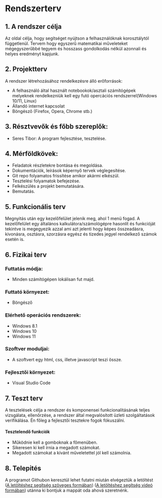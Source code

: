 # Rendszerterv
## 1. A rendszer célja

Az oldal célja, hogy segítséget nyújtson a felhasználóknak korosztálytól függetlenül. 
Tervem hogy egyszerű matematikai műveleteket mégegyszerűbbé tegyem és hosszass gondolkodás nélkül azonnali és helyes eredményt kapjunk. 

## 2. Projektterv

A rendszer létrehozásához rendelkezésre álló erőforrások:

- A felhasználó által használt notebookok/asztali számítógépek melyeknek rendelkezniük kell egy futó opercációs rendszerrel(Windows 10/11, Linux) 
- Állandó internet kapcsolat 
- Böngésző (Firefox, Opera, Chrome stb.)

## 3. Résztvevők és főbb szereplők:

- Seres Tibor: A program fejlesztése, tesztelése.

## 4. Mérföldkövek:

 - Feladatok részletekre bontása és megoldása.
 - Dokumentációk, leírások képernyő tervek véglegesítése.
 - Git repo folyamatos frissítése amikor akármi elkészül.
 - Tesztelési folyamatok befejezése.
 - Felkészülés a projekt bemutatására.
 - Bemutatás.

 ## 5. Funkcionális terv

Megnyitás után egy kezelőfelület jelenik meg, ahol 1 menü fogad. A kezelőfelület egy általános kalkulátora/számológépre hasonlít 
és funkcióját tekintve is megegyezik azzal ami azt jelenti hogy képes összeadásra, kivonásra, osztásra, szorzásra egyész és tizedes jegyel rendelkező számok esetén is. 

## 6. Fizikai terv

### Futtatás módja:
- Minden számítógépen lokálisan fut majd.
### Futtató környezet:
- Böngésző
### Elérhető operációs rendszerek:
- Windows 8.1
- Windows 10
- Windows 11
### Szoftver moduljai:

- A szoftvert egy html, css, illetve javascript teszi össze.

### Fejlesztői környezet:

- Visual Studio Code

## 7. Teszt terv
A tesztelések célja a rendszer és komponensei funkcionalitásának teljes vizsgálata, ellenőrzése, a rendszer által megvalósított üzleti szolgáltatások verifikálása. Én főleg a fejlesztői tesztekre fogok fókuszálni.
#### Tesztelendő funkciók
 - Működnie kell a gomboknak a főmenüben.
 - Sikeresen ki kell írnia a megadott számokat.
 - Megadott számokat a kívánt műveletettel jól kell számolnia.

## 8. Telepités
A programot Githubon keresztül lehet futatni miután elvégeztük a letöltést ([A letöltéshez segítség szöveges formában](https://docs.github.com/en/get-started/start-your-journey/downloading-files-from-github)) ([A letöltéshez segítség videó formában](https://www.youtube.com/watch?v=eWiPHP0us_0)) utánna ki bontjuk a mappát oda ahová szeretnénk.
